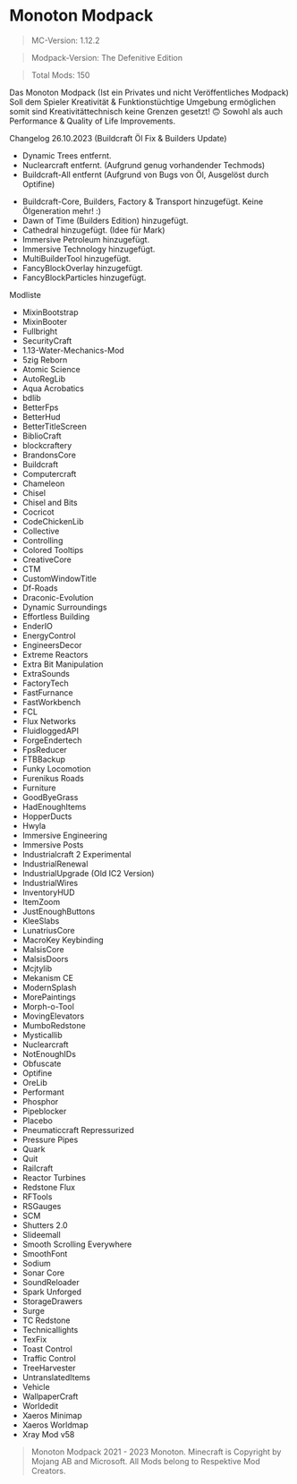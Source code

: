 # Monoton Modpack 
> MC-Version: 1.12.2

> Modpack-Version: The Defenitive Edition

> Total Mods: 150

Das Monoton Modpack (Ist ein Privates und nicht Veröffentliches Modpack)
Soll dem Spieler Kreativität & Funktionstüchtige Umgebung ermöglichen somit sind Kreativitättechnisch keine Grenzen gesetzt! 🙃
Sowohl als auch Performance & Quality of Life Improvements.

Changelog 26.10.2023 (Buildcraft Öl Fix & Builders Update)
- Dynamic Trees entfernt.
- Nuclearcraft entfernt. (Aufgrund genug vorhandender Techmods)
- Buildcraft-All entfernt (Aufgrund von Bugs von Öl, Ausgelöst durch Optifine)
+ Buildcraft-Core, Builders, Factory & Transport hinzugefügt. Keine Ölgeneration mehr! :)
+ Dawn of Time (Builders Edition) hinzugefügt.
+ Cathedral hinzugefügt. (Idee für Mark)
+ Immersive Petroleum hinzugefügt.
+ Immersive Technology hinzugefügt.
+ MultiBuilderTool hinzugefügt.
+ FancyBlockOverlay hinzugefügt.
+ FancyBlockParticles hinzugefügt.

Modliste
+ MixinBootstrap
+ MixinBooter
+ Fullbright
+ SecurityCraft
+ 1.13-Water-Mechanics-Mod
+ 5zig Reborn
+ Atomic Science
+ AutoRegLib
+ Aqua Acrobatics
+ bdlib
+ BetterFps
+ BetterHud
+ BetterTitleScreen
+ BiblioCraft
+ blockcraftery
+ BrandonsCore
+ Buildcraft
+ Computercraft
+ Chameleon
+ Chisel
+ Chisel and Bits
+ Cocricot
+ CodeChickenLib
+ Collective
+ Controlling
+ Colored Tooltips
+ CreativeCore
+ CTM
+ CustomWindowTitle
+ Df-Roads
+ Draconic-Evolution
+ Dynamic Surroundings
+ Effortless Building
+ EnderIO
+ EnergyControl
+ EngineersDecor
+ Extreme Reactors
+ Extra Bit Manipulation
+ ExtraSounds
+ FactoryTech
+ FastFurnance
+ FastWorkbench
+ FCL
+ Flux Networks
+ FluidloggedAPI
+ ForgeEndertech
+ FpsReducer
+ FTBBackup
+ Funky Locomotion
+ Furenikus Roads
+ Furniture
+ GoodByeGrass
+ HadEnoughItems
+ HopperDucts
+ Hwyla
+ Immersive Engineering
+ Immersive Posts
+ Industrialcraft 2 Experimental
+ IndustrialRenewal
+ IndustrialUpgrade (Old IC2 Version)
+ IndustrialWires
+ InventoryHUD
+ ItemZoom
+ JustEnoughButtons
+ KleeSlabs
+ LunatriusCore
+ MacroKey Keybinding
+ MalsisCore 
+ MalsisDoors
+ Mcjtylib
+ Mekanism CE
+ ModernSplash
+ MorePaintings
+ Morph-o-Tool
+ MovingElevators
+ MumboRedstone
+ Mysticallib
+ Nuclearcraft
+ NotEnoughIDs
+ Obfuscate
+ Optifine
+ OreLib
+ Performant
+ Phosphor
+ Pipeblocker
+ Placebo
+ Pneumaticcraft Repressurized
+ Pressure Pipes
+ Quark
+ Quit
+ Railcraft
+ Reactor Turbines
+ Redstone Flux
+ RFTools
+ RSGauges
+ SCM
+ Shutters 2.0
+ Slideemall
+ Smooth Scrolling Everywhere
+ SmoothFont
+ Sodium
+ Sonar Core
+ SoundReloader
+ Spark Unforged
+ StorageDrawers
+ Surge
+ TC Redstone
+ Technicallights
+ TexFix
+ Toast Control
+ Traffic Control
+ TreeHarvester
+ UntranslatedItems
+ Vehicle
+ WallpaperCraft
+ Worldedit
+ Xaeros Minimap
+ Xaeros Worldmap
+ Xray Mod v58

> Monoton Modpack 2021 - 2023 Monoton.
> Minecraft is Copyright by Mojang AB and Microsoft.
> All Mods belong to Respektive Mod Creators.
